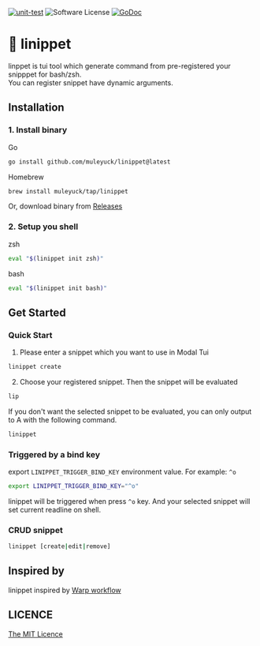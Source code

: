 [![unit-test](https://github.com/muleyuck/linippet/actions/workflows/unit-test.yml/badge.svg)](https://github.com/muleyuck/linippet/actions/workflows/unit-test.yml)
![Software License](https://img.shields.io/badge/license-MIT-brightgreen.svg?style=flat-square)
[![GoDoc](https://godoc.org/github.com/muleyuck/linippet?status.svg)](https://godoc.org/github.com/muleyuck/linippet) 


# 🍾 linippet

linppet is tui tool which generate command from pre-registered your snipppet for bash/zsh.  
You can register snippet have dynamic arguments.


## Installation

### 1. Install binary  
 Go
```sh
go install github.com/muleyuck/linippet@latest
```
Homebrew
```sh
brew install muleyuck/tap/linippet
```
Or, download binary from [Releases](https://github.com/muleyuck/linippet/releases)

### 2. Setup you shell
zsh
```sh
eval "$(linippet init zsh)"
```
bash
```sh
eval "$(linippet init bash)"
```

## Get Started

### Quick Start
1. Please enter a snippet which you want to use in Modal Tui
```sh
linippet create
```

2. Choose your registered snippet. Then the snippet will be evaluated
```sh
lip
```

If you don't want the selected snippet to be evaluated, you can only output to A with the following command.

```sh
linippet
```

### Triggered by a bind key

export `LINIPPET_TRIGGER_BIND_KEY` environment value. For example: `^o`
 ```sh
export LINIPPET_TRIGGER_BIND_KEY="^o"
```
linippet will be triggered when press `^o` key. And your selected snippet will set current readline on shell.

### CRUD snippet

```sh
linippet [create|edit|remove]
```

## Inspired by

linippet inspired by [Warp workflow](https://docs.warp.dev/features/warp-drive/workflows)

## LICENCE

[The MIT Licence](https://github.com/muleyuck/linippet/blob/main/LICENSE)

